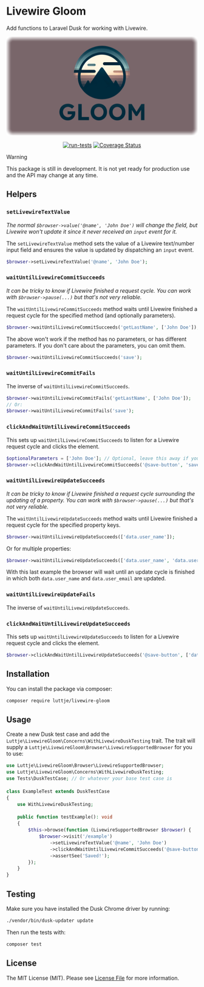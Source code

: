 # Livewire Gloom

Add functions to Laravel Dusk for working with Livewire.

<div align="center">

![Livewire Gloom](banner.png)

[![run-tests](https://github.com/luttje/livewire-gloom/actions/workflows/run-tests.yml/badge.svg)](https://github.com/luttje/livewire-gloom/actions/workflows/run-tests.yml)
[![Coverage Status](https://coveralls.io/repos/github/luttje/livewire-gloom/badge.svg?branch=main)](https://coveralls.io/github/luttje/livewire-gloom?branch=main)

</div>

> [!Warning]
> This package is still in development. It is not yet ready for production use and the API may change at any time.

## Helpers

### `setLivewireTextValue`

*The normal `$browser->value('@name', 'John Doe')` will change the field, but Livewire won't update it since it never received an `input` event for it.*

The `setLivewireTextValue` method sets the value of a Livewire text/number input field and ensures the value is updated by dispatching an `input` event.

```php
$browser->setLivewireTextValue('@name', 'John Doe');
```

### `waitUntilLivewireCommitSucceeds`

*It can be tricky to know if Livewire finished a request cycle. You can work with `$browser->pause(...)` but that's not very reliable.*

The `waitUntilLivewireCommitSucceeds` method waits until Livewire finished a request cycle for the specified method (and optionally parameters).

```php
$browser->waitUntilLivewireCommitSucceeds('getLastName', ['John Doe']);
```

The above won't work if the method has no parameters, or has different parameters. If you don't care about the parameters, you can omit them.

```php
$browser->waitUntilLivewireCommitSucceeds('save');
```

### `waitUntilLivewireCommitFails`

The inverse of `waitUntilLivewireCommitSucceeds`.

```php
$browser->waitUntilLivewireCommitFails('getLastName', ['John Doe']);
// Or:
$browser->waitUntilLivewireCommitFails('save');
```

### `clickAndWaitUntilLivewireCommitSucceeds`

This sets up `waitUntilLivewireCommitSucceeds` to listen for a Livewire request cycle and clicks the element.

```php
$optionalParameters = ['John Doe']; // Optional, leave this away if you don't have parameters or wish to match any parameters
$browser->clickAndWaitUntilLivewireCommitSucceeds('@save-button', 'save', $optionalParameters);
```

### `waitUntilLivewireUpdateSucceeds`

*It can be tricky to know if Livewire finished a request cycle surrounding the updating of a property. You can work with `$browser->pause(...)` but that's not very reliable.*

The `waitUntilLivewireUpdateSucceeds` method waits until Livewire finished a request cycle for the specified property keys.

```php
$browser->waitUntilLivewireUpdateSucceeds(['data.user_name']);
```

Or for multiple properties:

```php
$browser->waitUntilLivewireUpdateSucceeds(['data.user_name', 'data.user_email']);
```

With this last example the browser will wait until an update cycle is finished in which both `data.user_name` and `data.user_email` are updated.

### `waitUntilLivewireUpdateFails`

The inverse of `waitUntilLivewireUpdateSucceeds`.

### `clickAndWaitUntilLivewireUpdateSucceeds`

This sets up `waitUntilLivewireUpdateSucceeds` to listen for a Livewire request cycle and clicks the element.

```php
$browser->clickAndWaitUntilLivewireUpdateSucceeds('@save-button', ['data.user_name']);
```

## Installation

You can install the package via composer:

```bash
composer require luttje/livewire-gloom
```

## Usage

Create a new Dusk test case and add the `Luttje\LivewireGloom\Concerns\WithLivewireDuskTesting` trait. The trait will supply a `Luttje\LivewireGloom\Browser\LivewireSupportedBrowser` for you to use:

```php
use Luttje\LivewireGloom\Browser\LivewireSupportedBrowser;
use Luttje\LivewireGloom\Concerns\WithLivewireDuskTesting;
use Tests\DuskTestCase; // Or whatever your base test case is

class ExampleTest extends DuskTestCase
{
    use WithLivewireDuskTesting;

    public function testExample(): void
    {
        $this->browse(function (LivewireSupportedBrowser $browser) {
            $browser->visit('/example')
                ->setLivewireTextValue('@name', 'John Doe')
                ->clickAndWaitUntilLivewireCommitSucceeds('@save-button', 'save')
                ->assertSee('Saved!');
        });
    }
}
```

## Testing

Make sure you have installed the Dusk Chrome driver by running:

```bash
./vendor/bin/dusk-updater update
```

Then run the tests with:

```bash
composer test
```

## License

The MIT License (MIT). Please see [License File](LICENSE.md) for more information.
